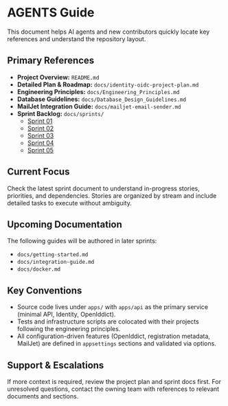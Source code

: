 # AGENTS Guide

This document helps AI agents and new contributors quickly locate key references and understand the repository layout.

## Primary References
- **Project Overview:** `README.md`
- **Detailed Plan & Roadmap:** `docs/identity-oidc-project-plan.md`
- **Engineering Principles:** `docs/Engineering_Principles.md`
- **Database Guidelines:** `docs/Database_Design_Guidelines.md`
- **MailJet Integration Guide:** `docs/mailjet-email-sender.md`
- **Sprint Backlog:** `docs/sprints/`
  - [Sprint 01](docs/sprints/sprint-01.md)
  - [Sprint 02](docs/sprints/sprint-02.md)
  - [Sprint 03](docs/sprints/sprint-03.md)
  - [Sprint 04](docs/sprints/sprint-04.md)
  - [Sprint 05](docs/sprints/sprint-05.md)

## Current Focus
Check the latest sprint document to understand in-progress stories, priorities, and dependencies. Stories are organized by stream and include detailed tasks to execute without ambiguity.

## Upcoming Documentation
The following guides will be authored in later sprints:
- `docs/getting-started.md`
- `docs/integration-guide.md`
- `docs/docker.md`

## Key Conventions
- Source code lives under `apps/` with `apps/api` as the primary service (minimal API, Identity, OpenIddict).
- Tests and infrastructure scripts are colocated with their projects following the engineering principles.
- All configuration-driven features (OpenIddict, registration metadata, MailJet) are defined in `appsettings` sections and validated via options.

## Support & Escalations
If more context is required, review the project plan and sprint docs first. For unresolved questions, contact the owning team with references to relevant documents and sections.
